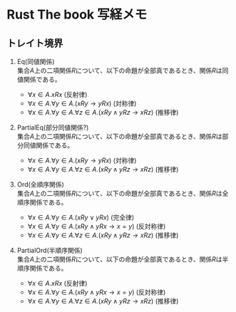 # Rust The book 写経メモ

## トレイト境界

1. Eq(同値関係)<br>
   集合$A$上の二項関係$R$について、以下の命題が全部真であるとき、関係$R$は同値関係である。

   - $\forall x \in A. xRx$ (反射律)
   - $\forall x \in A. \forall y \in A. (xRy \to yRx)$ (対称律)
   - $\forall x \in A. \forall y \in A. \forall z \in A. (xRy \land yRz \to xRz)$ (推移律)

2. PartialEq(部分同値関係?)<br>
   集合$A$上の二項関係$R$について、以下の命題が全部真であるとき、関係$R$は部分同値関係である。

   - $\forall x \in A. \forall y \in A. (xRy \to yRx)$ (対称律)
   - $\forall x \in A. \forall y \in A. \forall z \in A. (xRy \land yRz \to xRz)$ (推移律)

3. Ord(全順序関係)<br>
   集合$A$上の二項関係$R$について、以下の命題が全部真であるとき、関係$R$は全順序関係である。

   - $\forall x \in A.\forall y \in A. (xRy \lor yRx)$ (完全律)
   - $\forall x \in A. \forall y \in A. (xRy \land yRx \to x=y)$ (反対称律)
   - $\forall x \in A. \forall y \in A. \forall z \in A. (xRy \land yRz \to xRz)$ (推移律)

4. PartialOrd(半順序関係)<br>
   集合$A$上の二項関係$R$について、以下の命題が全部真であるとき、関係$R$は半順序関係である。
   - $\forall x \in A. xRx$ (反射律)
   - $\forall x \in A. \forall y \in A. (xRy \land yRx \to x=y)$ (反対称律)
   - $\forall x \in A. \forall y \in A. \forall z \in A. (xRy \land yRz \to xRz)$ (推移律)
